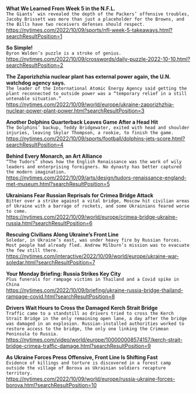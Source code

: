 **What We Learned From Week 5 in the N.F.L.**\
`The Giants’ win revealed the depth of the Packers’ offensive troubles, Jacoby Brissett was more than just a placeholder for the Browns, and the Bills have two receivers defenses should respect.`\
https://nytimes.com/2022/10/09/sports/nfl-week-5-takeaways.html?searchResultPosition=1

**So Simple!**\
`Byron Walden’s puzzle is a stroke of genius.`\
https://nytimes.com/2022/10/09/crosswords/daily-puzzle-2022-10-10.html?searchResultPosition=2

**The Zaporizhzhia nuclear plant has external power again, the U.N. watchdog agency says.**\
`The leader of the International Atomic Energy Agency said getting the plant reconnected to outside power was a “temporary relief in a still untenable situation.”`\
https://nytimes.com/2022/10/09/world/europe/ukraine-zaporizhzhia-nuclear-power-plant-power.html?searchResultPosition=3

**Another Dolphins Quarterback Leaves Game After a Head Hit**\
`The Dolphins’ backup, Teddy Bridgewater, exited with head and shoulder injuries, leaving Skylar Thompson, a rookie, to finish the game.`\
https://nytimes.com/2022/10/09/sports/football/dolphins-jets-score.html?searchResultPosition=4

**Behind Every Monarch, an Art Alliance**\
`“The Tudors” shows how the English Renaissance was the work of wily leaders and enterprising foreigners. No dynasty has better captured the modern imagination.`\
https://nytimes.com/2022/10/09/arts/design/tudors-renaissance-england-met-museum.html?searchResultPosition=5

**Ukrainians Fear Russian Reprisals for Crimea Bridge Attack**\
`Bitter over a strike against a vital bridge, Moscow hit civilian areas of Ukraine with a barrage of rockets, and some Ukrainians feared worse to come.`\
https://nytimes.com/2022/10/09/world/europe/crimea-bridge-ukraine-russia.html?searchResultPosition=6

**Rescuing Civilians Along Ukraine’s Front Line**\
`Soledar, in Ukraine’s east, was under heavy fire by Russian forces. Most people had already fled. Andrew Milburn’s mission was to evacuate the few still there.`\
https://nytimes.com/interactive/2022/10/09/world/europe/ukraine-war-soledar.html?searchResultPosition=7

**Your Monday Briefing: Russia Strikes Key City**\
`Plus funerals for rampage victims in Thailand and a Covid spike in China`\
https://nytimes.com/2022/10/09/briefing/ukraine-russia-bridge-thailand-rampage-covid.html?searchResultPosition=8

**Drivers Wait Hours to Cross the Damaged Kerch Strait Bridge**\
`Traffic came to a standstill as drivers tried to cross the Kerch Strait Bridge in the only remaining open lane, a day after the bridge was damaged in an explosion. Russian-installed authorities worked to restore access to the bridge, the only one linking the Crimean Peninsula to Russia.`\
https://nytimes.com/video/world/europe/100000008574157/kerch-strait-bridge-crimea-traffic-damage.html?searchResultPosition=9

**As Ukraine Forces Press Offensive, Front Line Is Shifting Fast**\
`Evidence of killings and torture is discovered in a forest camp outside the village of Borova as Ukrainian soldiers recapture territory.`\
https://nytimes.com/2022/10/09/world/europe/russia-ukraine-forces-borova.html?searchResultPosition=10

